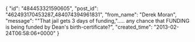  {
   "id": "484453321590605",
   "post_id": "462493170453287_484074394961831",
   "from_name": "Derek Moran",
   "message": "\"That jail gets 3 days of funding,\"..... any chance that FUNDING is being funded by Dean's birth-certificate?",
   "created_time": "2013-02-24T06:58:06+0000"
 }
